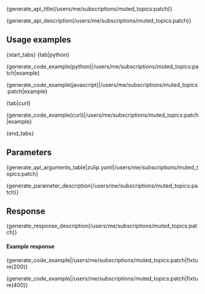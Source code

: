 {generate_api_title(/users/me/subscriptions/muted_topics:patch)}

{generate_api_description(/users/me/subscriptions/muted_topics:patch)}

## Usage examples

{start_tabs}
{tab|python}

{generate_code_example(python)|/users/me/subscriptions/muted_topics:patch|example}

{generate_code_example(javascript)|/users/me/subscriptions/muted_topics:patch|example}

{tab|curl}

{generate_code_example(curl)|/users/me/subscriptions/muted_topics:patch|example}

{end_tabs}

## Parameters

{generate_api_arguments_table|zulip.yaml|/users/me/subscriptions/muted_topics:patch}

{generate_parameter_description(/users/me/subscriptions/muted_topics:patch)}

## Response

{generate_response_description(/users/me/subscriptions/muted_topics:patch)}

#### Example response

{generate_code_example|/users/me/subscriptions/muted_topics:patch|fixture(200)}

{generate_code_example|/users/me/subscriptions/muted_topics:patch|fixture(400)}
